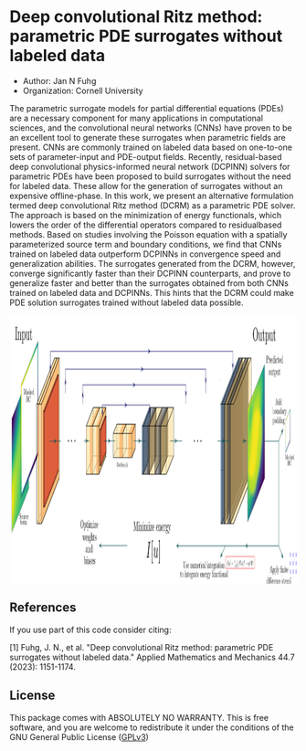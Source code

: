 # Deep convolutional Ritz method: parametric PDE surrogates without labeled data

  - Author: Jan N Fuhg
  - Organization: Cornell University

The parametric surrogate models for partial differential equations (PDEs)
are a necessary component for many applications in computational sciences, and the
convolutional neural networks (CNNs) have proven to be an excellent tool to generate
these surrogates when parametric fields are present. CNNs are commonly trained on labeled data based on one-to-one sets of parameter-input and PDE-output fields. Recently,
residual-based deep convolutional physics-informed neural network (DCPINN) solvers for
parametric PDEs have been proposed to build surrogates without the need for labeled
data. These allow for the generation of surrogates without an expensive offline-phase. In
this work, we present an alternative formulation termed deep convolutional Ritz method
(DCRM) as a parametric PDE solver. The approach is based on the minimization of energy functionals, which lowers the order of the differential operators compared to residualbased methods. Based on studies involving the Poisson equation with a spatially parameterized source term and boundary conditions, we find that CNNs trained on labeled data
outperform DCPINNs in convergence speed and generalization abilities. The surrogates
generated from the DCRM, however, converge significantly faster than their DCPINN
counterparts, and prove to generalize faster and better than the surrogates obtained from
both CNNs trained on labeled data and DCPINNs. This hints that the DCRM could
make PDE solution surrogates trained without labeled data possible.

<p align="center">
<img align="middle" src="unet_ch_DCRM_2.png" alt="mDEM scheme" width="1300" height="470" />
</p>


## References
If you use part of this code consider citing:

[1] Fuhg, J. N., et al. "Deep convolutional Ritz method: parametric PDE surrogates without labeled data." Applied Mathematics and Mechanics 44.7 (2023): 1151-1174.

## License

This package comes with ABSOLUTELY NO WARRANTY. This is free
software, and you are welcome to redistribute it under the conditions of
the GNU General Public License
([GPLv3](http://www.fsf.org/licensing/licenses/gpl.html))
